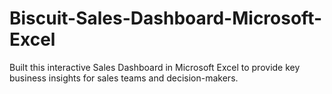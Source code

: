 # Biscuit-Sales-Dashboard-Microsoft-Excel
Built this interactive Sales Dashboard in Microsoft Excel to provide key business insights for sales teams and decision-makers.
